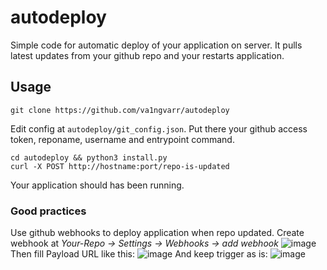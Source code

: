 # autodeploy
Simple code for automatic deploy of your application on server. It pulls latest updates from your github repo and your restarts application.
## Usage
```
git clone https://github.com/va1ngvarr/autodeploy
```
Edit config at `autodeploy/git_config.json`. Put there your github access token, reponame, username and entrypoint command.
```
cd autodeploy && python3 install.py
curl -X POST http://hostname:port/repo-is-updated
```
Your application should has been running.
### Good practices
Use github webhooks to deploy application when repo updated.
Create webhook at *Your-Repo -> Settings -> Webhooks -> add webhook*
![image](https://github.com/va1ngvarr/autodeploy/assets/93223722/a38838f3-c0cf-4dd1-a889-33462cb941d3)
Then fill Payload URL like this:
![image](https://github.com/va1ngvarr/autodeploy/assets/93223722/7b71adb6-2a53-4059-b0d4-45e0b82d91a6)
And keep trigger as is:
![image](https://github.com/va1ngvarr/autodeploy/assets/93223722/7b305274-00fc-469d-8251-9eef421351f5)
